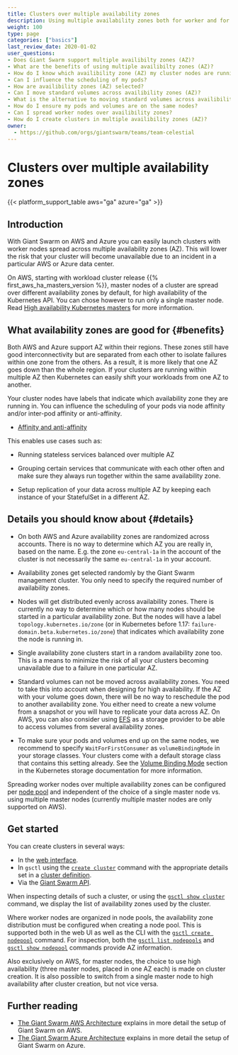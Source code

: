 ```yaml
---
title: Clusters over multiple availability zones
description: Using multiple availability zones both for worker and for master nodes increases the resilience for clusters. Here we explain some details regarding support on different cloud providers and in different workload cluster releases. And we give basic information on how to configure workloads to leverage multiple availability zones.
weight: 100
type: page
categories: ["basics"]
last_review_date: 2020-01-02
user_questions:
- Does Giant Swarm support multiple availibilty zones (AZ)?
- What are the benefits of using multiple availibilty zones (AZ)?
- How do I know which availibility zone (AZ) my cluster nodes are running in?
- Can I influence the scheduling of my pods?
- How are availibility zones (AZ) selected?
- Can I move standard volumes across availibility zones (AZ)?
- What is the alternative to moving standard volumes across availibility zones (AZ)?
- How do I ensure my pods and volumes are on the same nodes?
- Can I spread worker nodes over availibility zones?
- How do I create clusters in multiple availibility zones (AZ)?
owner:
  - https://github.com/orgs/giantswarm/teams/team-celestial
---
```


# Clusters over multiple availability zones

{{< platform_support_table aws="ga" azure="ga" >}}

## Introduction

With Giant Swarm on AWS and Azure you can easily launch clusters with worker nodes spread across multiple availability zones (AZ). This will lower the risk that your cluster will become unavailable due to an incident in a particular AWS or Azure data center.

On AWS, starting with workload cluster release {{% first_aws_ha_masters_version %}}, master nodes of a cluster are spread over different availability zones by default, for high availability of the Kubernetes API. You can chose however to run only a single master node. Read [High availability Kubernetes masters](/basics/ha-masters/) for more information.

## What availability zones are good for {#benefits}

Both AWS and Azure support AZ within their regions. These zones still have good interconnectivity but are separated from each other to isolate failures within one zone from the others. As a result, it is more likely that one AZ goes down than the whole region. If your clusters are running within multiple AZ then Kubernetes can easily shift your workloads from one AZ to another.

Your cluster nodes have labels that indicate which availability zone they are running in. You can influence the scheduling of your pods via node affinity and/or inter-pod affinity or anti-affinity.

- [Affinity and anti-affinity](https://kubernetes.io/docs/concepts/scheduling-eviction/assign-pod-node/#affinity-and-anti-affinity)

This enables use cases such as:

- Running stateless services balanced over multiple AZ

- Grouping certain services that communicate with each other often and make sure they always run together within the same availability zone.

- Setup replication of your data across multiple AZ by keeping each instance of your StatefulSet in a different AZ.

## Details you should know about {#details}

- On both AWS and Azure availability zones are randomized across accounts. There is no way to determine which AZ you are really in, based on the name. E.g. the zone `eu-central-1a` in the account of the cluster is not necessarily the same `eu-central-1a` in your account.

- Availability zones get selected randomly by the Giant Swarm management cluster. You only need to specify the required number of availability zones.

- Nodes will get distributed evenly across availability zones. There is currently no way to determine which or how many nodes should be started in a particular availability zone. But the nodes will have a label `topology.kubernetes.io/zone` (or in Kubernetes before 1.17: `failure-domain.beta.kubernetes.io/zone`) that indicates which availability zone the node is running in.

- Single availability zone clusters start in a random availability zone too. This is a means to minimize the risk of all your clusters becoming unavailable due to a failure in one particular AZ.

- Standard volumes can not be moved across availability zones. You need to take this into account when designing for high availability. If the AZ with your volume goes down, there will be no way to reschedule the pod to another availability zone. You either need to create a new volume from a snapshot or you will have to replicate your data across AZ. On AWS, you can also consider using [EFS](/guides/using-persistent-volumes-on-aws-with-efs/) as a storage provider to be able to access volumes from several availability zones.

- To make sure your pods and volumes end up on the same nodes, we recommend to specify `WaitForFirstConsumer` as `volumeBindingMode` in your storage classes. Your clusters come with a default storage class that contains this setting already. See the [Volume Binding Mode](https://kubernetes.io/docs/concepts/storage/storage-classes/#volume-binding-mode) section in the Kubernetes storage documentation for more information.

Spreading worker nodes over multiple availability zones can be configured per [node pool](/basics/nodepools/) and independent of the choice of a single master node vs. using multiple master nodes (currently multiple master nodes are only supported on AWS).

## Get started

You can create clusters in several ways:

- In the [web interface](/reference/web-interface/).
- In `gsctl` using the [`create cluster`](/reference/gsctl/create-cluster/) command with the appropriate details set in a [cluster definition](/reference/cluster-definition/).
- Via the [Giant Swarm API](/api/#operation/addCluster).

When inspecting details of such a cluster, or using the [`gsctl show cluster`](/reference/gsctl/show-cluster/) command, we display the list of availability zones used by the cluster.

Where worker nodes are organized in node pools, the availability zone distribution must be configured when creating a node pool. This is supported both in the web UI as well as the CLI with the [`gsctl create nodepool`](/reference/gsctl/create-nodepool/) command. For inspection, both the [`gsctl list nodepools`](/reference/gsctl/list-nodepools/) and [`gsctl show nodepool`](/reference/gsctl/show-nodepool/) commands provide AZ information.

Also exclusively on AWS, for master nodes, the choice to use high availability (three master nodes, placed in one AZ each) is made on cluster creation. It is also possible to switch from a single master node to high availability after cluster creation, but not vice versa.

## Further reading

- [The Giant Swarm AWS Architecture](/basics/aws-architecture/) explains in more detail the setup of Giant Swarm on AWS.
- [The Giant Swarm Azure Architecture](/basics/azure-architecture/) explains in more detail the setup of Giant Swarm on Azure.
